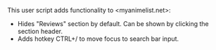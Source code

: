 This user script adds functionality to <myanimelist.net>:
  - Hides "Reviews" section by default. Can be shown by clicking the section header.
  - Adds hotkey CTRL+/ to move focus to search bar input.
